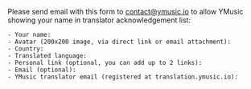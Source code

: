 Please send email with this form to contact@ymusic.io to allow YMusic showing your name in translator acknowledgement list:

```
- Your name:  
- Avatar (200x200 image, via direct link or email attachment): 
- Country: 
- Translated language: 
- Personal link (optional, you can add up to 2 links): 
- Email (optional):
- YMusic translator email (registered at translation.ymusic.io): 
```
